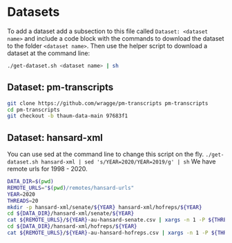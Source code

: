 # Datasets

To add a dataset add a subsection to this file called `Dataset: <dataset name>` and include a code block with the commands to download the dataset to the folder `<dataset name>`. Then use the helper script to download a dataset at the command line:
``` sh
./get-dataset.sh <dataset name> | sh
```

## Dataset: pm-transcripts

``` sh
git clone https://github.com/wragge/pm-transcripts pm-transcripts
cd pm-transcripts
git checkout -b thaum-data-main 97683f1
```

## Dataset: hansard-xml

You can use sed at the command line to change this script on the fly.
`./get-dataset.sh hansard-xml | sed 's/YEAR=2020/YEAR=2019/g' | sh`
We have remote urls for 1998 - 2020.

``` sh
DATA_DIR=$(pwd)
REMOTE_URLS="$(pwd)/remotes/hansard-urls"
YEAR=2020
THREADS=20
mkdir -p hansard-xml/senate/${YEAR} hansard-xml/hofreps/${YEAR}
cd ${DATA_DIR}/hansard-xml/senate/${YEAR}
cat ${REMOTE_URLS}/${YEAR}-au-hansard-senate.csv | xargs -n 1 -P ${THREADS} wget -q
cd ${DATA_DIR}/hansard-xml/hofreps/${YEAR}
cat ${REMOTE_URLS}/${YEAR}-au-hansard-hofreps.csv | xargs -n 1 -P ${THREADS} wget -q
```
